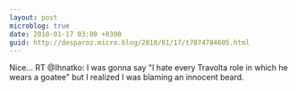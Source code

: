 ```yaml
---
layout: post
microblog: true
date: 2010-01-17 03:00 +0300
guid: http://desparoz.micro.blog/2010/01/17/t7874784605.html
---
```

Nice... RT @Ihnatko: I was gonna say "I hate every Travolta role in which he wears a goatee" but I realized I was blaming an innocent beard.
